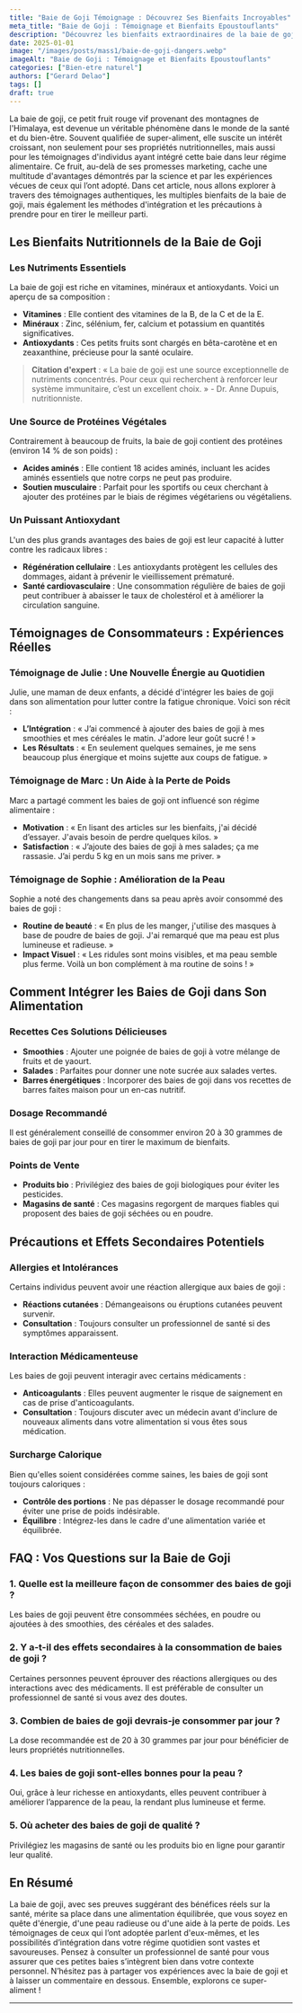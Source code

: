 ```yaml
---
title: "Baie de Goji Témoignage : Découvrez Ses Bienfaits Incroyables"
meta_title: "Baie de Goji : Témoignage et Bienfaits Epoustouflants"
description: "Découvrez les bienfaits extraordinaires de la baie de goji à travers des témoignages authentiques et des conseils pratiques."
date: 2025-01-01
image: "/images/posts/mass1/baie-de-goji-dangers.webp"
imageAlt: "Baie de Goji : Témoignage et Bienfaits Epoustouflants"
categories: ["Bien-etre naturel"]
authors: ["Gerard Delao"]
tags: []
draft: true
---
```


La baie de goji, ce petit fruit rouge vif provenant des montagnes de l'Himalaya, est devenue un véritable phénomène dans le monde de la santé et du bien-être. Souvent qualifiée de super-aliment, elle suscite un intérêt croissant, non seulement pour ses propriétés nutritionnelles, mais aussi pour les témoignages d'individus ayant intégré cette baie dans leur régime alimentaire. Ce fruit, au-delà de ses promesses marketing, cache une multitude d'avantages démontrés par la science et par les expériences vécues de ceux qui l’ont adopté. Dans cet article, nous allons explorer à travers des témoignages authentiques, les multiples bienfaits de la baie de goji, mais également les méthodes d'intégration et les précautions à prendre pour en tirer le meilleur parti.

## Les Bienfaits Nutritionnels de la Baie de Goji

### Les Nutriments Essentiels

La baie de goji est riche en vitamines, minéraux et antioxydants. Voici un aperçu de sa composition :

- **Vitamines** : Elle contient des vitamines de la B, de la C et de la E.
- **Minéraux** : Zinc, sélénium, fer, calcium et potassium en quantités significatives.
- **Antioxydants** : Ces petits fruits sont chargés en bêta-carotène et en zeaxanthine, précieuse pour la santé oculaire.

> **Citation d'expert** : « La baie de goji est une source exceptionnelle de nutriments concentrés. Pour ceux qui recherchent à renforcer leur système immunitaire, c’est un excellent choix. » - Dr. Anne Dupuis, nutritionniste.

### Une Source de Protéines Végétales

Contrairement à beaucoup de fruits, la baie de goji contient des protéines (environ 14 % de son poids) :

- **Acides aminés** : Elle contient 18 acides aminés, incluant les acides aminés essentiels que notre corps ne peut pas produire.
- **Soutien musculaire** : Parfait pour les sportifs ou ceux cherchant à ajouter des protéines par le biais de régimes végétariens ou végétaliens.

### Un Puissant Antioxydant

L'un des plus grands avantages des baies de goji est leur capacité à lutter contre les radicaux libres :

- **Régénération cellulaire** : Les antioxydants protègent les cellules des dommages, aidant à prévenir le vieillissement prématuré.
- **Santé cardiovasculaire** : Une consommation régulière de baies de goji peut contribuer à abaisser le taux de cholestérol et à améliorer la circulation sanguine.

## Témoignages de Consommateurs : Expériences Réelles

### Témoignage de Julie : Une Nouvelle Énergie au Quotidien

Julie, une maman de deux enfants, a décidé d'intégrer les baies de goji dans son alimentation pour lutter contre la fatigue chronique. Voici son récit :

- **L’Intégration** : « J’ai commencé à ajouter des baies de goji à mes smoothies et mes céréales le matin. J'adore leur goût sucré ! »
- **Les Résultats** : « En seulement quelques semaines, je me sens beaucoup plus énergique et moins sujette aux coups de fatigue. »

### Témoignage de Marc : Un Aide à la Perte de Poids

Marc a partagé comment les baies de goji ont influencé son régime alimentaire :

- **Motivation** : « En lisant des articles sur les bienfaits, j'ai décidé d’essayer. J'avais besoin de perdre quelques kilos. » 
- **Satisfaction** : « J’ajoute des baies de goji à mes salades; ça me rassasie. J’ai perdu 5 kg en un mois sans me priver. »

### Témoignage de Sophie : Amélioration de la Peau

Sophie a noté des changements dans sa peau après avoir consommé des baies de goji :

- **Routine de beauté** : « En plus de les manger, j'utilise des masques à base de poudre de baies de goji. J'ai remarqué que ma peau est plus lumineuse et radieuse. »
- **Impact Visuel** : « Les ridules sont moins visibles, et ma peau semble plus ferme. Voilà un bon complément à ma routine de soins ! »

## Comment Intégrer les Baies de Goji dans Son Alimentation

### Recettes Ces Solutions Délicieuses

- **Smoothies** : Ajouter une poignée de baies de goji à votre mélange de fruits et de yaourt.
- **Salades** : Parfaites pour donner une note sucrée aux salades vertes.
- **Barres énergétiques** : Incorporer des baies de goji dans vos recettes de barres faites maison pour un en-cas nutritif.

### Dosage Recommandé

Il est généralement conseillé de consommer environ 20 à 30 grammes de baies de goji par jour pour en tirer le maximum de bienfaits.

### Points de Vente

- **Produits bio** : Privilégiez des baies de goji biologiques pour éviter les pesticides. 
- **Magasins de santé** : Ces magasins regorgent de marques fiables qui proposent des baies de goji séchées ou en poudre.

## Précautions et Effets Secondaires Potentiels

### Allergies et Intolérances

Certains individus peuvent avoir une réaction allergique aux baies de goji :

- **Réactions cutanées** : Démangeaisons ou éruptions cutanées peuvent survenir.
- **Consultation** : Toujours consulter un professionnel de santé si des symptômes apparaissent.

### Interaction Médicamenteuse

Les baies de goji peuvent interagir avec certains médicaments :

- **Anticoagulants** : Elles peuvent augmenter le risque de saignement en cas de prise d'anticoagulants.
- **Consultation** : Toujours discuter avec un médecin avant d'inclure de nouveaux aliments dans votre alimentation si vous êtes sous médication.

### Surcharge Calorique

Bien qu'elles soient considérées comme saines, les baies de goji sont toujours caloriques :

- **Contrôle des portions** : Ne pas dépasser le dosage recommandé pour éviter une prise de poids indésirable.
- **Équilibre** : Intégrez-les dans le cadre d'une alimentation variée et équilibrée.

## FAQ : Vos Questions sur la Baie de Goji

### 1. Quelle est la meilleure façon de consommer des baies de goji ?

Les baies de goji peuvent être consommées séchées, en poudre ou ajoutées à des smoothies, des céréales et des salades.

### 2. Y a-t-il des effets secondaires à la consommation de baies de goji ?

Certaines personnes peuvent éprouver des réactions allergiques ou des interactions avec des médicaments. Il est préférable de consulter un professionnel de santé si vous avez des doutes.

### 3. Combien de baies de goji devrais-je consommer par jour ?

La dose recommandée est de 20 à 30 grammes par jour pour bénéficier de leurs propriétés nutritionnelles.

### 4. Les baies de goji sont-elles bonnes pour la peau ?

Oui, grâce à leur richesse en antioxydants, elles peuvent contribuer à améliorer l’apparence de la peau, la rendant plus lumineuse et ferme.

### 5. Où acheter des baies de goji de qualité ?

Privilégiez les magasins de santé ou les produits bio en ligne pour garantir leur qualité.

## En Résumé

La baie de goji, avec ses preuves suggérant des bénéfices réels sur la santé, mérite sa place dans une alimentation équilibrée, que vous soyez en quête d'énergie, d'une peau radieuse ou d'une aide à la perte de poids. Les témoignages de ceux qui l’ont adoptée parlent d'eux-mêmes, et les possibilités d’intégration dans votre régime quotidien sont vastes et savoureuses. Pensez à consulter un professionnel de santé pour vous assurer que ces petites baies s’intègrent bien dans votre contexte personnel. N’hésitez pas à partager vos expériences avec la baie de goji et à laisser un commentaire en dessous. Ensemble, explorons ce super-aliment !

---

